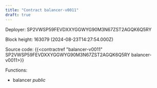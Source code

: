```yaml
---
title: "Contract balancer-v0011"
draft: true
---
```

Deployer: SP2VWSP59FEVDXXYGGWYG90M3N67ZST2AGQK6Q5RY


 



Block height: 163079 (2024-08-23T14:27:54.000Z)

Source code: {{<contractref "balancer-v0011" SP2VWSP59FEVDXXYGGWYG90M3N67ZST2AGQK6Q5RY balancer-v0011>}}

Functions:

* balancer _public_
